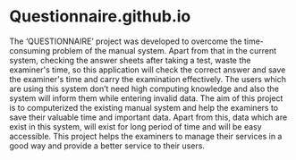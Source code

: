 # Questionnaire.github.io
The ‘QUESTIONNAIRE’ project was developed to overcome the time-consuming problem of the manual system. Apart from that in the current system, checking the answer sheets after taking a test, waste the examiner's time, so this application will check the correct answer and save the examiner's time and carry the examination effectively. The users which are using this system don’t need high computing knowledge and also the system will inform them while entering invalid data. The aim of this project is to computerized the existing manual system and help the examiners to save their valuable time and important data. Apart from this, data which are exist in this system, will exist for long period of time and will be easy accessible. This project helps the examiners to manage their services in a good way and provide a better service to their users.

